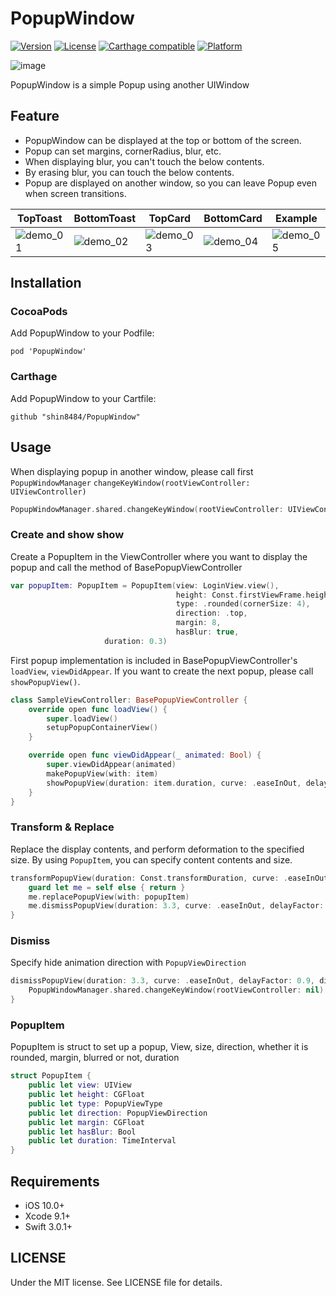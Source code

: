 # PopupWindow

[![Version](https://img.shields.io/cocoapods/v/NoticeObserveKit.svg?style=flat)](http://cocoapods.org/pods/PopupWindow)
[![License](https://img.shields.io/cocoapods/l/NoticeObserveKit.svg?style=flat)](http://cocoapods.org/pods/PopupWindow)
[![Carthage compatible](https://img.shields.io/badge/Carthage-compatible-4BC51D.svg?style=flat)](https://github.com/Carthage/Carthage)
[![Platform](https://img.shields.io/cocoapods/p/NoticeObserveKit.svg?style=flat)](http://cocoapods.org/pods/PopupWindow)

![image](https://github.com/shin8484/PopupWindow/raw/master/Demo/Asset/PopupWindow.png)

PopupWindow is a simple Popup using another UIWindow


## Feature
- PopupWindow can be displayed at the top or bottom of the screen.
- Popup can set margins, cornerRadius, blur, etc.
- When displaying blur, you can't  touch the below contents.
- By erasing blur, you can touch the below contents.
- Popup are displayed on another window, so you can leave Popup even when screen transitions.

TopToast | BottomToast | TopCard | BottomCard | Example
--- | --- | --- | --- | ---
![demo_01](https://github.com/shin8484/PopupWindow/raw/master/Demo/Asset/TopToast.gif) | ![demo_02](https://github.com/shin8484/PopupWindow/raw/master/Demo/Asset/BottomToast.gif) | ![demo_03](https://github.com/shin8484/PopupWindow/raw/master/Demo/Asset/TopCard.gif) | ![demo_04](https://github.com/shin8484/PopupWindow/raw/master/Demo/Asset/BottomCard.gif) | ![demo_05](https://github.com/shin8484/PopupWindow/raw/master/Demo/Asset/Example.gif)

## Installation

### CocoaPods

Add PopupWindow to your Podfile:
```
pod 'PopupWindow'
```

### Carthage
Add PopupWindow to your Cartfile:
```
github "shin8484/PopupWindow"
```

## Usage

When displaying popup in another window, please call first `PopupWindowManager` `changeKeyWindow(rootViewController: UIViewController)`

```Swift
PopupWindowManager.shared.changeKeyWindow(rootViewController: UIViewController())
```

### Create and show show

Create a PopupItem in the ViewController where you want to display the popup and call the method of BasePopupViewController

```Swift
var popupItem: PopupItem = PopupItem(view: LoginView.view(),
                                     height: Const.firstViewFrame.height,
                                     type: .rounded(cornerSize: 4),
                                     direction: .top,
                                     margin: 8,
                                     hasBlur: true,
				     duration: 0.3)
```
First popup implementation is included in BasePopupViewController's `loadView`, `viewDidAppear`.
If you want to create the next popup, please call `showPopupView()`.

```Swift
class SampleViewController: BasePopupViewController {
    override open func loadView() {
        super.loadView()
        setupPopupContainerView()
    }

    override open func viewDidAppear(_ animated: Bool) {
        super.viewDidAppear(animated)
        makePopupView(with: item)
        showPopupView(duration: item.duration, curve: .easeInOut, delayFactor: 0.0)
    }
}
```

### Transform & Replace

Replace the display contents, and perform deformation to the specified size.
By using `PopupItem`, you can specify content contents and size.

```Swift
transformPopupView(duration: Const.transformDuration, curve: .easeInOut, popupItem: popupItem) { [weak self] _ in
    guard let me = self else { return }
    me.replacePopupView(with: popupItem)
    me.dismissPopupView(duration: 3.3, curve: .easeInOut, delayFactor: 0.9, direction: .top) { _ in }
}
```

### Dismiss
Specify hide animation direction with `PopupViewDirection`
```Swift
dismissPopupView(duration: 3.3, curve: .easeInOut, delayFactor: 0.9, direction: .bottom) { _ in
    PopupWindowManager.shared.changeKeyWindow(rootViewController: nil)
}
```

### PopupItem
PopupItem is struct to set up a popup, View, size, direction, whether it is rounded, margin, blurred or not, duration
```Swift
struct PopupItem {
    public let view: UIView
    public let height: CGFloat
    public let type: PopupViewType
    public let direction: PopupViewDirection
    public let margin: CGFloat
    public let hasBlur: Bool
    public let duration: TimeInterval
}
```

## Requirements
- iOS 10.0+
- Xcode 9.1+
- Swift 3.0.1+

## LICENSE

Under the MIT license. See LICENSE file for details.
